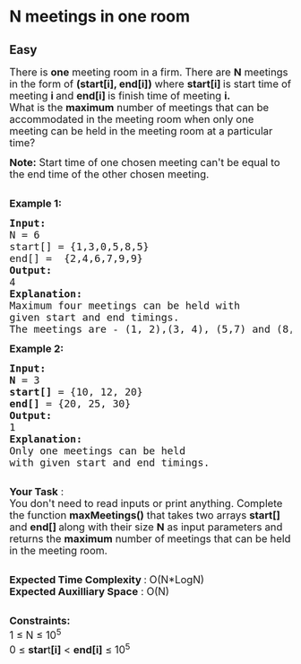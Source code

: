 # N meetings in one room
## Easy 
<div class="problem-statement dp1641718227_text" __decreased__="element1641718227" style="user-select: auto;">
                <p class="dp1641718227_text" __decreased__="element1641718227" style="user-select: auto;"></p><p class="dp1641718227_text" __decreased__="element1641718227" style="user-select: auto;"><span style="font-size: 18px; user-select: auto;" class="dp1641718227_text" __decreased__="element1641718227">There is <strong class="dp1641718227_text" __decreased__="element1641718227" style="user-select: auto;">one</strong> meeting room in a firm. There are <strong class="dp1641718227_text" __decreased__="element1641718227" style="user-select: auto;">N</strong> meetings in the form of <strong class="dp1641718227_text" __decreased__="element1641718227" style="user-select: auto;">(start[i], end[i])</strong> where <strong class="dp1641718227_text" __decreased__="element1641718227" style="user-select: auto;">start[i]&nbsp;</strong>is start time of meeting <strong class="dp1641718227_text" __decreased__="element1641718227" style="user-select: auto;">i </strong>and <strong class="dp1641718227_text" __decreased__="element1641718227" style="user-select: auto;">end[i] </strong>is finish time of meeting <strong class="dp1641718227_text" __decreased__="element1641718227" style="user-select: auto;">i.</strong><br class="dp1641718227_text" __decreased__="element1641718227" style="user-select: auto;">
What is the <strong class="dp1641718227_text" __decreased__="element1641718227" style="user-select: auto;">maximum</strong> number of meetings that can be accommodated in the meeting room when only one meeting can be held in the meeting room at a particular time? </span></p>

<p class="dp1641718227_text" __decreased__="element1641718227" style="user-select: auto;"><span style="font-size: 18px; user-select: auto;" class="dp1641718227_text" __decreased__="element1641718227"><strong class="dp1641718227_text" __decreased__="element1641718227" style="user-select: auto;">Note:</strong>&nbsp;Start time of one chosen meeting can't be equal to the end time of the other chosen meeting.</span></p>

<p class="dp1641718227_text" __decreased__="element1641718227" style="user-select: auto;"><br class="dp1641718227_text" __decreased__="element1641718227" style="user-select: auto;">
<span style="font-size: 18px; user-select: auto;" class="dp1641718227_text" __decreased__="element1641718227"><strong class="dp1641718227_text" __decreased__="element1641718227" style="user-select: auto;">Example 1:</strong></span></p>

<pre class="dp1641718227_text" __decreased__="element1641718227" style="user-select: auto;"><span style="font-size: 18px; user-select: auto;" class="dp1641718227_text" __decreased__="element1641718227"><strong class="dp1641718227_text" __decreased__="element1641718227" style="user-select: auto;">Input:
</strong>N = 6
start[] = {1,3,0,5,8,5}
end[] =  {2,4,6,7,9,9}
<strong class="dp1641718227_text" __decreased__="element1641718227" style="user-select: auto;">Output: </strong>
4<strong class="dp1641718227_text" __decreased__="element1641718227" style="user-select: auto;">
Explanation:
</strong>Maximum four meetings can be held with
given start and end timings.</span>
<span style="font-size: 18px; user-select: auto;" class="dp1641718227_text" __decreased__="element1641718227">The meetings are - (1, 2),(3, 4), (5,7) and (8,9)</span>
</pre>

<p class="dp1641718227_text" __decreased__="element1641718227" style="user-select: auto;"><span style="font-size: 18px; user-select: auto;" class="dp1641718227_text" __decreased__="element1641718227"><strong class="dp1641718227_text" __decreased__="element1641718227" style="user-select: auto;">Example 2:</strong></span></p>

<pre class="dp1641718227_text" __decreased__="element1641718227" style="user-select: auto;"><span style="font-size: 18px; user-select: auto;" class="dp1641718227_text" __decreased__="element1641718227"><strong class="dp1641718227_text" __decreased__="element1641718227" style="user-select: auto;">Input:
N</strong> = 3
<strong class="dp1641718227_text" __decreased__="element1641718227" style="user-select: auto;">start[]</strong> = {10, 12, 20}
<strong class="dp1641718227_text" __decreased__="element1641718227" style="user-select: auto;">end[]</strong> = {20, 25, 30}
<strong class="dp1641718227_text" __decreased__="element1641718227" style="user-select: auto;">Output: </strong>
1<strong class="dp1641718227_text" __decreased__="element1641718227" style="user-select: auto;">
Explanation:
</strong>Only one&nbsp;meetings can be held
with given start and end timings.</span></pre>

<p class="dp1641718227_text" __decreased__="element1641718227" style="user-select: auto;"><br class="dp1641718227_text" __decreased__="element1641718227" style="user-select: auto;">
<span style="font-size: 18px; user-select: auto;" class="dp1641718227_text" __decreased__="element1641718227"><strong class="dp1641718227_text" __decreased__="element1641718227" style="user-select: auto;">Your Task</strong>&nbsp;:<br class="dp1641718227_text" __decreased__="element1641718227" style="user-select: auto;">
You don't need to read inputs or print anything. Complete the function <strong class="dp1641718227_text" __decreased__="element1641718227" style="user-select: auto;">maxMeetings()</strong><em class="dp1641718227_text" __decreased__="element1641718227" style="user-select: auto;">&nbsp;</em>that takes two&nbsp;arrays <strong class="dp1641718227_text" __decreased__="element1641718227" style="user-select: auto;">start[] </strong>and <strong class="dp1641718227_text" __decreased__="element1641718227" style="user-select: auto;">end[] </strong>along with their size <strong class="dp1641718227_text" __decreased__="element1641718227" style="user-select: auto;">N</strong> as input parameters and returns the <strong class="dp1641718227_text" __decreased__="element1641718227" style="user-select: auto;">maximum</strong> number of meetings that can be held in the meeting room.</span></p>

<p class="dp1641718227_text" __decreased__="element1641718227" style="user-select: auto;"><br class="dp1641718227_text" __decreased__="element1641718227" style="user-select: auto;">
<span style="font-size: 18px; user-select: auto;" class="dp1641718227_text" __decreased__="element1641718227"><strong class="dp1641718227_text" __decreased__="element1641718227" style="user-select: auto;">Expected Time Complexity </strong>: O(N*LogN)</span><br class="dp1641718227_text" __decreased__="element1641718227" style="user-select: auto;">
<span style="font-size: 18px; user-select: auto;" class="dp1641718227_text" __decreased__="element1641718227"><strong class="dp1641718227_text" __decreased__="element1641718227" style="user-select: auto;">Expected Auxilliary Space</strong> : O(N)</span></p>

<p class="dp1641718227_text" __decreased__="element1641718227" style="user-select: auto;"><br class="dp1641718227_text" __decreased__="element1641718227" style="user-select: auto;">
<span style="font-size: 18px; user-select: auto;" class="dp1641718227_text" __decreased__="element1641718227"><strong class="dp1641718227_text" __decreased__="element1641718227" style="user-select: auto;">Constraints:</strong></span><br class="dp1641718227_text" __decreased__="element1641718227" style="user-select: auto;">
<span style="font-size: 18px; user-select: auto;" class="dp1641718227_text" __decreased__="element1641718227">1 ≤ N&nbsp;≤ 10<sup class="dp1641718227_text" __decreased__="element1641718227" style="user-select: auto;">5</sup></span><br class="dp1641718227_text" __decreased__="element1641718227" style="user-select: auto;">
<span style="font-size: 18px; user-select: auto;" class="dp1641718227_text" __decreased__="element1641718227">0 ≤ <strong class="dp1641718227_text" __decreased__="element1641718227" style="user-select: auto;">star</strong>t<strong class="dp1641718227_text" __decreased__="element1641718227" style="user-select: auto;">[i]</strong> &lt; <strong class="dp1641718227_text" __decreased__="element1641718227" style="user-select: auto;">end[i]</strong>&nbsp;≤ 10<sup class="dp1641718227_text" __decreased__="element1641718227" style="user-select: auto;">5</sup></span></p>
 <p class="dp1641718227_text" __decreased__="element1641718227" style="user-select: auto;"></p>
            </div>